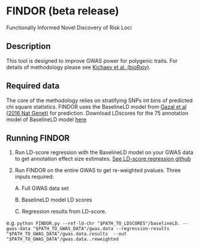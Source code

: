 # FINDOR (beta release)
Functionally Informed Novel Discovery of Risk Loci
## Description
This tool is designed to improve GWAS power for polygenic traits. For details of methodology please see [Kichaev et al. (bioRxiv)](https://www.biorxiv.org/content/early/2017/11/20/222265).
## Required data
The core of the methodology relies on stratifying SNPs int bins of predicted chi square statistics. FINDOR uses the BaselineLD model from [Gazal et al (2016 Nat Genet)](https://www.nature.com/articles/ng.3954) for prediction.
Download LDscores for the 75 annotation model of BaselineLD model [here](https://data.broadinstitute.org/alkesgroup/LDSCORE/1000G_Phase3_baselineLD_v1.1_ldscores.tgz)
## Running FINDOR
1. Run LD-score regression with the BaselineLD model on your GWAS data to get annotation effect size estimates. [See LD-score regression github](https://github.com/bulik/ldsc)
2. Run FINDOR on the entire GWAS to get re-weighted pvalues. Three inputs required:

	A. Full GWAS data set
 
	B. BaselineLD model LD scores

	C. Regression results from LD-score.

e.g.
 `python FINDOR.py --ref-ld-chr "$PATH_TO_LDSCORES"/baselineLD. --gwas-data "$PATH_TO_GWAS_DATA"/gwas.data --regression-results "$PATH_TO_GWAS_DATA"/gwas.data.results  --out "$PATH_TO_GWAS_DATA"/gwas.data..reweighted`
